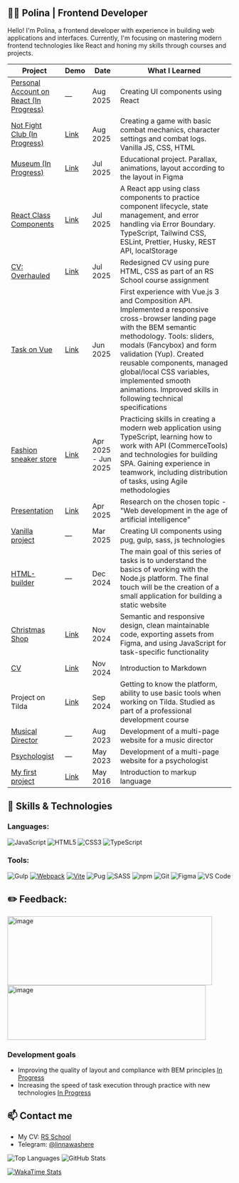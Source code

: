 ## 👩‍💻 Polina | Frontend Developer

Hello! I'm Polina, a frontend developer with experience in building web applications and interfaces. Currently, I'm focusing on mastering modern frontend technologies like React and honing my skills through courses and projects.

<!--
**linawashere/linawashere** is a ✨ _special_ ✨ repository because its `README.md` (this file) appears on your GitHub profile.

Here are some ideas to get you started:

- 🔭 I’m currently working on ...
- 🌱 I’m currently learning ...
- 👯 I’m looking to collaborate on ...
- 🤔 I’m looking for help with ...
- 💬 Ask me about ...
- 📫 How to reach me: ...
- 😄 Pronouns: ...
- ⚡ Fun fact: ...
-->
| Project           | Demo                     | Date       | What I Learned                                                                 |
|-------------------|--------------------------|------------|-------------------------------------------------------------------------------|
| [Personal Account on React (In Progress)]([https://github.com/linawashere/not-fight-club](https://github.com/linawashere/lk-react)) | — | Aug 2025 | Creating UI components using React |
| [Not Fight Club (In Progress)](https://github.com/linawashere/not-fight-club) | [Link]() | Aug 2025 | Creating a game with basic combat mechanics, character settings and combat logs. Vanilla JS, CSS, HTML |
| [Museum (In Progress)](https://github.com/linawashere/museum) | [Link](https://rolling-scopes-school.github.io/linawashere-JSFEPRESCHOOL2025Q2/museum) | Jul 2025 | Educational project. Parallax, animations, layout according to the layout in Figma |
| [React Class Components](https://github.com/linawashere/rss-react) | [Link](https://linawashere.github.io/rss-react/) | Jul 2025 | A React app using class components to practice component lifecycle, state management, and error handling via Error Boundary. TypeScript, Tailwind CSS, ESLint, Prettier, Husky, REST API, localStorage |
| [CV: Overhauled](https://github.com/linawashere/rsschool-cv/tree/rsschool-cv-html) | [Link](https://linawashere.github.io/rsschool-cv/) | Jul 2025 | Redesigned CV using pure HTML, CSS as part of an RS School course assignment |
| [Task on Vue](https://github.com/linawashere/test-task-on-vue) | [Link](https://linawashere.github.io/test-task-on-vue/) | Jun 2025 | First experience with Vue.js 3 and Composition API. Implemented a responsive cross-browser landing page with the BEM semantic methodology. Tools: sliders, modals (Fancybox) and form validation (Yup). Created reusable components, managed global/local CSS variables, implemented smooth animations. Improved skills in following technical specifications |
| [Fashion sneaker store](https://github.com/Xakse2/DI-or-die) | [Link](https://deploy-preview-81--di-or-die-market.netlify.app/) | Apr 2025 - Jun 2025 | Practicing skills in creating a modern web application using TypeScript, learning how to work with API (CommerceTools) and technologies for building SPA. Gaining experience in teamwork, including distribution of tasks, using Agile methodologies |
| [Presentation](https://github.com/linawashere/presentation-ai) | [Link](https://youtu.be/GFAnz-bpGz8?si=KqQCwv9VJEnn_nQT) | Apr 2025 | Research on the chosen topic - "Web development in the age of artificial intelligence" |
| [Vanilla project](https://github.com/linawashere/vanilla-project/tree/dev) | — | Mar 2025 | Creating UI components using pug, gulp, sass, js technologies |
| [HTML-builder](https://github.com/linawashere/HTML-builder) | — | Dec 2024 | The main goal of this series of tasks is to understand the basics of working with the Node.js platform. The final touch will be the creation of a small application for building a static website |
| [Christmas Shop](https://github.com/linawashere/christmas-shop/tree/gh-pages)    | [Link](https://linawashere.github.io/christmas-shop/)  | Nov 2024   | Semantic and responsive design, clean maintainable code, exporting assets from Figma, and using JavaScript for task-specific functionality |
| [CV](https://github.com/linawashere/rsschool-cv/tree/rsschool-cv-html?tab=readme-ov-file) | [Link](https://github.com/linawashere/rsschool-cv/blob/rsschool-cv-html/cv.md)| Nov 2024 | Introduction to Markdown |
| Project on Tilda | [Link](https://grigorovichpolina.tilda.ws/) | Sep 2024 | Getting to know the platform, ability to use basic tools when working on Tilda. Studied as part of a professional development course |
| [Musical Director](https://github.com/linawashere/musical-director) | — | Aug 2023 | Development of a multi-page website for a music director |
| [Psychologist]() | — | May 2023 | Development of a multi-page website for a psychologist |
| [My first project](https://github.com/linawashere/my-very-first-project/tree/gh-pages) | [Link](https://linawashere.github.io/my-very-first-project/) | May 2016 | Introduction to markup language |

## 💼 Skills & Technologies

### Languages:
![JavaScript](https://img.shields.io/badge/JavaScript-F7DF1E?style=for-the-badge&logo=javascript&logoColor=black)
![HTML5](https://img.shields.io/badge/HTML5-E34F26?style=for-the-badge&logo=html5&logoColor=white)
![CSS3](https://img.shields.io/badge/CSS3-1572B6?style=for-the-badge&logo=css3&logoColor=white)
![TypeScript](https://img.shields.io/badge/TypeScript-007ACC?style=for-the-badge&logo=typescript&logoColor=white)

### Tools: 
![Gulp](https://img.shields.io/badge/Gulp-CF4647?style=for-the-badge&logo=gulp&logoColor=white)
[![Webpack](https://img.shields.io/badge/webpack-8DD6F9?style=for-the-badge&logo=webpack&logoColor=black)](https://webpack.js.org/)
[![Vite](https://img.shields.io/badge/Vite-646CFF?style=for-the-badge&logo=vite&logoColor=white)](https://vitejs.dev/)
![Pug](https://img.shields.io/badge/Pug-93C3A6?style=for-the-badge&logo=pug&logoColor=white)
![SASS](https://img.shields.io/badge/SASS-CC6699?style=for-the-badge&logo=sass&logoColor=white)
![npm](https://img.shields.io/badge/npm-CB3837?style=for-the-badge&logo=npm&logoColor=white)
![Git](https://img.shields.io/badge/Git-F05032?style=for-the-badge&logo=git&logoColor=white)
![Figma](https://img.shields.io/badge/Figma-F24E1E?style=for-the-badge&logo=figma&logoColor=white)
![VS Code](https://img.shields.io/badge/Visual_Studio_Code-0078D4?style=for-the-badge&logo=visual-studio-code&logoColor=white)

## ✏️ Feedback:
<img width="460" height="155" alt="image" src="https://github.com/user-attachments/assets/12994166-1118-45bd-98bd-a8771b8ec69e" />
<img width="446" height="123" alt="image" src="https://github.com/user-attachments/assets/58de114d-92ff-489b-86f6-e0b19a50d32c" />

### Development goals
- Improving the quality of layout and compliance with BEM principles [In Progress](https://github.com/linawashere/museum)
- Increasing the speed of task execution through practice with new technologies [In Progress](https://github.com/linawashere/rss-react)


## 📫 Contact me
- My CV: [RS School](https://app.rs.school/cv/964bff88-32c0-48f5-b444-212f7b45cdbe)
- Telegram: [@linnawashere](https://t.me/linnawashere)


![Top Languages](https://github-readme-stats.vercel.app/api/top-langs/?username=linawashere&layout=compact&theme=dark&langs_count=6)
![GitHub Stats](https://github-readme-stats.vercel.app/api?username=linawashere&show_icons=true&theme=dark)
<!--![GitHub Streak](https://github-readme-streak-stats.herokuapp.com/?user=linawashere&theme=dark)-->
[![WakaTime Stats](https://github-readme-stats.vercel.app/api/wakatime?username=alllrrw&theme=dark&layout=compact)](https://github.com/anuraghazra/github-readme-stats)
